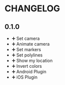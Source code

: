 CHANGELOG
=========

## 0.1.0 ##

* ➕ Set camera
* ➕ Animate camera
* ➕ Set markers
* ➕ Set polylines
* ➕ Show my location
* ➕ Invert colors
* ➕ Android Plugin
* ➕ iOS Plugin


